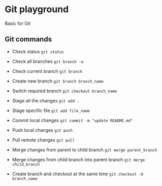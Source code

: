 # Git playground

Basic for Git

## Git commands

- Check status
  `git status`

- Check all branches
  `git branch -a`

- Check current branch
  `git branch`

- Create new branch
  `git branch branch_name`

- Switch required branch
  `git checkout branch_name`

- Stage all the changes
  `git add .`

- Stage specific file
  `git add file_name`

- Commit local changes
  `git commit -m "update README.md"`

- Push local changes
  `git push`

- Pull remote changes
  `git pull`

- Merge changes from parent to child branch
  `git merge parent_branch`

- Merge changes from child branch into parent branch
  `git merge child_branch`

- Create branch and checkout at the same time
  `git checkout -b branch_name`
